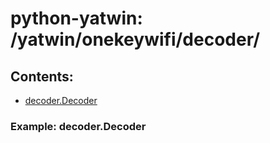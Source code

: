 # python-yatwin: /yatwin/onekeywifi/decoder/

## Contents:
* [decoder.Decoder](#example-decoderdecoder)

### Example: decoder.Decoder
```python

```
